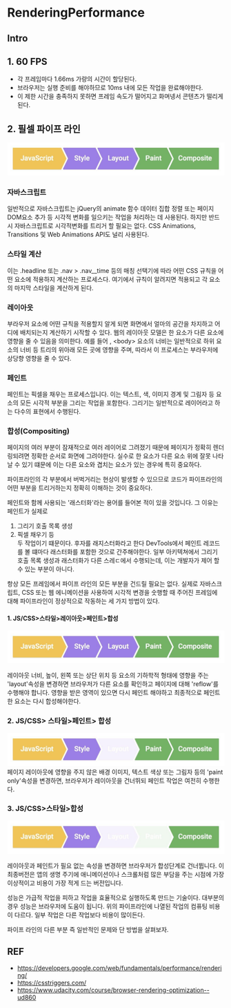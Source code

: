 # RenderingPerformance

## Intro


## 1. 60 FPS
- 각 프레임마다 1.66ms 가량의 시간이 할당된다.
- 브라우저는 실행 준비를 해야하므로 10ms 내에 모든 작업을 완료해야한다.
- 이 제한 시간을 충족하지 못하면 프레임 속도가 떨어지고 화며넹서 콘텐츠가 떨리게된다.


## 2. 필셀 파이프 라인
![](/resource/img/etc/frame-full.jpg)

### 자바스크립트
일반적으로 자바스크립트는 jQuery의 animate 함수 데이터 집합 정렬 또는 페이지 DOM요소 추가 등 시각적 변화를 일으키는 작업을 처리하는 데 사용된다. 하지만 반드시 자바스크립트로 시각적변화를 트리거 할 필요는 없다.
CSS Animations, Transitions 및 Web Animations API도 널리 사용된다.

### 스타일 계산
이는 .headline 또는 .nav > .nav__time 등의 매칭 선택기에 따라 어떤 CSS 규칙을 어떤 요소에 적용하지 계산하는 프로세스다. 여기에서 규칙이 알려지면 적용되고 각 요소의 마지막 스타일을 계산하게 된다.

### 레이아웃
부라우저 요소에 어떤 규칙을 적용할지 알게 되면 화면에서 얼마의 공간을 차지하고 어디에 배치되는지 계산하기 시작할 수 있다. 웹의 레이아웃 모델은 한 요소가 다른 요소에 영향을 줄 수 있음을 의미한다. 예를 들어 , \<body\> 요소의 너비는 일반적으로 하위 요소의 너비 등 트리의 위아래 모든 곳에 영향을 주며, 따라서 이 프로세스는 부라우저에 상당향 영향을 줄 수 있다.

### 페인트
페인트는 픽셀을 채우는 프로세스입니다. 이는 텍스트, 색, 이미지 경계 및 그림자 등 요소의 모든 시각적 부분을 그리는 작업을 포함한다. 그리기는 일반적으로 레이어라고 하는 다수의 표현에서 수행된다.

### 합성(Compositing)
페이지의 여러 부분이 잠재적으로 여러 레이어로 그려졌기 때문에 페이지가 정확히 렌더링되려면 정확한 순서로 화면에 그려야한다. 실수로 한 요소가 다른 요소 위에 잘못 나타날 수 있기 떄문에 이는 다른 요소와 겹치는 요소가 있는 경우에 특히 중요하다.


파이프라인의 각 부분에서 버벅거리는 현상이 발생할 수 있으므로 코드가 파이프라인의 어떤 부분을 트리거하는지 정확히 이해하는 것이 중요하다.

페인트와 함께 사용되는 '래스터화'라는 용어를 들어본 적이 있을 것입니다. 그 이유는 페인트가 실제로 
1. 그리기 호출 목록 생성
2. 픽셀 채우기 등 <br>
두 작업이기 떄문이다. 후자를 래지스터화라고 한다 DevTools에서 페인트 레코드를 볼 떄마다 래스터화를 포함한 것으로 간주해야한다. 일부 아키텍쳐에서 그리기 호출 목록 생성과 래스터화가 다른 스레ㄷ에서 수행되는데, 이는 개발자가 제어 할 수 있는 부분이 아니다.

항상 모든 프레임에서 파이프 라인의 모든 부분을 건드릴 필요는 없다. 실제로 자바스크립트, CSS 또는 웹 에니메이션을 사용하여 시각적 변경을 숫행할 때 주어진 프레임에 대해 파이프라인이 정상적으로 작동하는 세 가지 방법이 있다.

#### 1. JS/CSS>스타일>레이아웃>페인트>합성
![](/resource/img/etc/frame-full.jpg) <br>


레이아웃 너비, 높이, 왼쪽 또는 상단 위치 등 요소의 기하학적 형태에 영향을 주는 'layout'속성을 변경하면 브라우저가 다른 요소를 확인하고 페이지에 대해 'reflow'를 수행해야 합니다. 영향을 받은 영역이 있으면 다시 페인트 해야하고 최종적으로 페인트한 요소는 다시 합성해야한다.



### 2. JS/CSS> 스타일>페인트> 합성
![](/resource/img/etc/frame-no-layout.jpg) <br>
페이지 레이아웃에 영향을 주지 않은 배경 이미지, 텍스트 색상 또는 그림자 등의 'paint only'속성을 변경하면, 브라우저가 레이아웃을 건너뛰되 페인트 작업은 여전히 수행한다.


### 3. JS/CSS>스타일>합성
![](/resource/img/etc/frame-no-layout-paint.jpg) <br>

레이아웃과 페인트가 필요 없는 속성을 변경하면 브라우저가 합성단계로 건너뜁니다.
이 최종버전은 앱의 생명 주기에 애니메이션이나 스크롤처럼 많은 부담을 주는 시점에 가장 이상적이고 비용이 가장 적게 드는 버전입니다.

성능은 가급적 작업을 피하고 작업을 효율적으로 실행하도록 만드는 기술이다. 대부분의 경우 성능은 브라우저에 도움이 됩니다. 위의 파이프라인에 나열된 작업의 컴퓨팅 비용이 다르다. 일부 작업은 다른 작업보다 비용이 많이든다.

파이프 라인의 다른 부분 즉 일반적인 문제와 단 방법을 살펴보자.


## REF
- https://developers.google.com/web/fundamentals/performance/rendering/
- https://csstriggers.com/
- https://www.udacity.com/course/browser-rendering-optimization--ud860